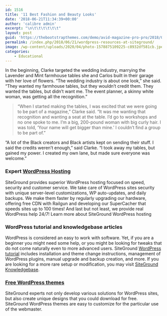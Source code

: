```yaml
---
id: 1516
title: '11 Best Fashion and Beauty Looks'
date: '2018-06-21T11:34:39+00:00'
author: 'calibre admin'
excerpt: "\n\t\t\t\t\t\t"
layout: post
guid: 'https://thebootstrapthemes.com/demo/avid-magazine-pro-pro/2018/06/21/wordpress-resources-at-siteground/'
permalink: /index.php/2018/06/21/wordpress-resources-at-siteground/
image: /wp-content/uploads/2020/04/photo-1578875109225-c8932df581cb.jpeg
categories:
    - Educational
---
```


In the beginning, Clarke targeted the wedding industry, marrying the Lavender and Mint farmhouse tables she and Carlos built in their garage with her love of flowers. “The wedding industry is about one look,” she said. “They wanted my farmhouse tables, but they wouldn’t credit them. They wanted the tables, but didn’t want me. The event planner, a skinny white woman, was getting all the recognition.”

> “When I started making the tables, I was excited that we were going to be part of a magazine,” Clarke said. “It was me wanting that recognition and wanting a seat at the table. I’d go to workshops and no one spoke to me. I’m a big, 200-pound woman with big curly hair. I was told, ‘Your name will get bigger than mine.’ I couldn’t find a group to be part of.”

“A lot of the Black creators and Black artists kept on sending their stuff. I said the credits weren’t enough,” said Clarke. “I took away my tables, but gained my power. I created my own lane, but made sure everyone was welcome.”

### Expert [WordPress Hosting](http://www.siteground.com/wordpress-hosting.htm)

SiteGround provides superior WordPress hosting focused on speed, security and customer service. We take care of WordPress sites security with unique server-level customizations, WP auto-updates, and daily backups. We make them faster by regularly upgrading our hardware, offering free CDN with Railgun and developing our SuperCacher that speeds sites up to 100 times! And last but not least, we provide real WordPress help 24/7! Learn more about SiteGround WordPress hosting

### WordPress tutorial and knowledgebase articles

WordPress is considered an easy to work with software. Yet, if you are a beginner you might need some help, or you might be looking for tweaks that do not come naturally even to more advanced users. SiteGround [WordPress tutorial](http://www.siteground.com/tutorials/wordpress/) includes installation and theme change instructions, management of WordPress plugins, manual upgrade and backup creation, and more. If you are looking for a more rare setup or modification, you may visit [SiteGround Knowledgebase](http://kb.siteground.com).

### [Free WordPress themes](http://www.siteground.com/wordpress-hosting/wordpress-themes.htm)

SiteGround experts not only develop various solutions for WordPress sites, but also create unique designs that you could download for free. SiteGround WordPress themes are easy to customize for the particular use of the webmaster.